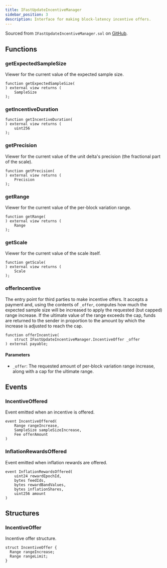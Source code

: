 ```yaml
---
title: IFastUpdateIncentiveManager
sidebar_position: 3
description: Interface for making block-latency incentive offers.
---
```


Sourced from `IFastUpdateIncentiveManager.sol` on [GitHub](https://github.com/flare-foundation/flare-smart-contracts-v2/blob/main/contracts/userInterfaces/IFastUpdateIncentiveManager.sol).

## Functions

### getExpectedSampleSize

Viewer for the current value of the expected sample size.

```solidity
function getExpectedSampleSize(
) external view returns (
    SampleSize
);
```

### getIncentiveDuration

```solidity
function getIncentiveDuration(
) external view returns (
    uint256
);
```

### getPrecision

Viewer for the current value of the unit delta's precision (the fractional part of the scale).

```solidity
function getPrecision(
) external view returns (
    Precision
);
```

### getRange

Viewer for the current value of the per-block variation range.

```solidity
function getRange(
) external view returns (
    Range
);
```

### getScale

Viewer for the current value of the scale itself.

```solidity
function getScale(
) external view returns (
    Scale
);
```

### offerIncentive

The entry point for third parties to make incentive offers. It accepts a payment and, using the contents of
`_offer`, computes how much the expected sample size will be increased to apply the requested (but capped) range
increase. If the ultimate value of the range exceeds the cap, funds are returned to the sender in proportion to
the amount by which the increase is adjusted to reach the cap.

```solidity
function offerIncentive(
    struct IFastUpdateIncentiveManager.IncentiveOffer _offer
) external payable;
```

#### Parameters

- `_offer`: The requested amount of per-block variation range increase, along with a cap for the ultimate range.

## Events

### IncentiveOffered

Event emitted when an incentive is offered.

```solidity
event IncentiveOffered(
    Range rangeIncrease,
    SampleSize sampleSizeIncrease,
    Fee offerAmount
)
```

### InflationRewardsOffered

Event emitted when inflation rewards are offered.

```solidity
event InflationRewardsOffered(
    uint24 rewardEpochId,
    bytes feedIds,
    bytes rewardBandValues,
    bytes inflationShares,
    uint256 amount
)
```

## Structures

### IncentiveOffer

Incentive offer structure.

```solidity
struct IncentiveOffer {
  Range rangeIncrease;
  Range rangeLimit;
}
```
